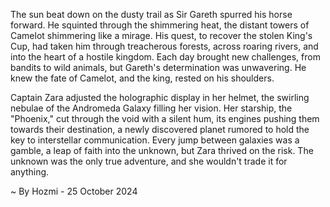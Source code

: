 
The sun beat down on the dusty trail as Sir Gareth spurred his horse forward. He squinted through the shimmering heat, the distant towers of Camelot shimmering like a mirage. His quest, to recover the stolen King's Cup, had taken him through treacherous forests, across roaring rivers, and into the heart of a hostile kingdom. Each day brought new challenges, from bandits to wild animals, but Gareth's determination was unwavering. He knew the fate of Camelot, and the king, rested on his shoulders.

Captain Zara adjusted the holographic display in her helmet, the swirling nebulae of the Andromeda Galaxy filling her vision. Her starship, the "Phoenix," cut through the void with a silent hum, its engines pushing them towards their destination, a newly discovered planet rumored to hold the key to interstellar communication. Every jump between galaxies was a gamble, a leap of faith into the unknown, but Zara thrived on the risk. The unknown was the only true adventure, and she wouldn't trade it for anything. 

~ By Hozmi - 25 October 2024

